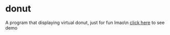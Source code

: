 # donut
A program that displaying virtual donut, just for fun lmao\n
[click here](https://donut.xzfrostt.repl.co) to see demo
